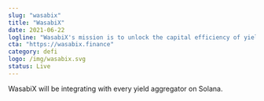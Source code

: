```yaml
---
slug: "wasabix"
title: "WasabiX"
date: 2021-06-22
logline: "WasabiX's mission is to unlock the capital efficiency of yield bearing tokens that are not being used. (xSushi, veCRV, yDAI, etc)"
cta: "https://wasabix.finance"
category: defi
logo: /img/wasabix.svg
status: Live
---
```


WasabiX will be integrating with every yield aggregator on Solana.
